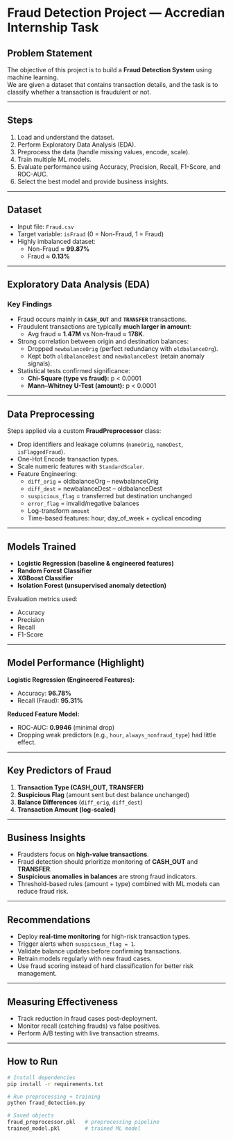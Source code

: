 # Fraud Detection Project — Accredian Internship Task

## Problem Statement
The objective of this project is to build a **Fraud Detection System** using machine learning.  
We are given a dataset that contains transaction details, and the task is to classify whether a transaction is fraudulent or not.

---

## Steps
1. Load and understand the dataset.  
2. Perform Exploratory Data Analysis (EDA).  
3. Preprocess the data (handle missing values, encode, scale).  
4. Train multiple ML models.  
5. Evaluate performance using Accuracy, Precision, Recall, F1-Score, and ROC-AUC.  
6. Select the best model and provide business insights.  

---

## Dataset
- Input file: `Fraud.csv`  
- Target variable: `isFraud` (0 = Non-Fraud, 1 = Fraud)  
- Highly imbalanced dataset:  
  - Non-Fraud ≈ **99.87%**  
  - Fraud ≈ **0.13%**

---

## Exploratory Data Analysis (EDA)

### Key Findings
- Fraud occurs mainly in **`CASH_OUT`** and **`TRANSFER`** transactions.  
- Fraudulent transactions are typically **much larger in amount**:  
  - Avg fraud ≈ **1.47M** vs Non-fraud ≈ **178K**.  
- Strong correlation between origin and destination balances:  
  - Dropped `newbalanceOrig` (perfect redundancy with `oldbalanceOrg`).  
  - Kept both `oldbalanceDest` and `newbalanceDest` (retain anomaly signals).  
- Statistical tests confirmed significance:  
  - **Chi-Square (type vs fraud):** p < 0.0001  
  - **Mann–Whitney U-Test (amount):** p < 0.0001  

---

## Data Preprocessing
Steps applied via a custom **FraudPreprocessor** class:
- Drop identifiers and leakage columns (`nameOrig`, `nameDest`, `isFlaggedFraud`).  
- One-Hot Encode transaction types.  
- Scale numeric features with `StandardScaler`.  
- Feature Engineering:
  - `diff_orig` = oldbalanceOrg – newbalanceOrig  
  - `diff_dest` = newbalanceDest – oldbalanceDest  
  - `suspicious_flag` = transferred but destination unchanged  
  - `error_flag` = invalid/negative balances  
  - Log-transform `amount`  
  - Time-based features: hour, day_of_week + cyclical encoding  

---

## Models Trained
- **Logistic Regression (baseline & engineered features)**  
- **Random Forest Classifier**  
- **XGBoost Classifier**  
- **Isolation Forest (unsupervised anomaly detection)**  

Evaluation metrics used:
- Accuracy  
- Precision  
- Recall  
- F1-Score  

---

## Model Performance (Highlight)

**Logistic Regression (Engineered Features):**
- Accuracy: **96.78%**  
- Recall (Fraud): **95.31%**  

**Reduced Feature Model:**  
- ROC-AUC: **0.9946** (minimal drop)  
- Dropping weak predictors (e.g., `hour`, `always_nonfraud_type`) had little effect.  

---

## Key Predictors of Fraud
1. **Transaction Type (CASH_OUT, TRANSFER)**  
2. **Suspicious Flag** (amount sent but dest balance unchanged)  
3. **Balance Differences** (`diff_orig`, `diff_dest`)  
4. **Transaction Amount (log-scaled)**  

---

## Business Insights
- Fraudsters focus on **high-value transactions**.  
- Fraud detection should prioritize monitoring of **CASH_OUT** and **TRANSFER**.  
- **Suspicious anomalies in balances** are strong fraud indicators.  
- Threshold-based rules (amount + type) combined with ML models can reduce fraud risk.  

---

## Recommendations
- Deploy **real-time monitoring** for high-risk transaction types.  
- Trigger alerts when `suspicious_flag = 1`.  
- Validate balance updates before confirming transactions.  
- Retrain models regularly with new fraud cases.  
- Use fraud scoring instead of hard classification for better risk management.  

---

## Measuring Effectiveness
- Track reduction in fraud cases post-deployment.  
- Monitor recall (catching frauds) vs false positives.  
- Perform A/B testing with live transaction streams.  

---

## How to Run

```bash
# Install dependencies
pip install -r requirements.txt

# Run preprocessing + training
python fraud_detection.py

# Saved objects
fraud_preprocessor.pkl   # preprocessing pipeline
trained_model.pkl        # trained ML model
